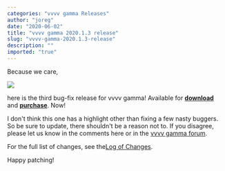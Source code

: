 ```yaml
---
categories: "vvvv gamma Releases"
author: "joreg"
date: "2020-06-02"
title: "vvvv gamma 2020.1.3 release"
slug: "vvvv-gamma-2020.1.3-release"
description: ""
imported: "true"
---
```


Because we care,

![](vvvv-2020.1.3.png)

here is the third bug-fix release for vvvv gamma! Available for **[download](https://visualprogramming.net/#Download)** and **[purchase](https://store.vvvv.org)**. Now!

I don't think this one has a highlight other than fixing a few nasty buggers. So be sure to update, there shouldn't be a reason not to. If you disagree, please let us know in the comments here or in the [vvvv gamma forum](https://discourse.vvvv.org/c/vvvv-gamma/28).

For the full list of changes, see the[Log of Changes](https://thegraybook.vvvv.org/changelog/2020.1.html).

Happy patching!
